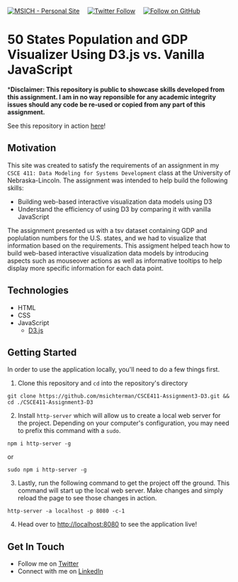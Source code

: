 [![MSICH - Personal Site](https://img.shields.io/badge/MSICH-Personal%20Site-0892d0)](https://msich.dev/)&emsp;
[![Twitter Follow](https://img.shields.io/twitter/follow/mattsichterman?style=social)](https://twitter.com/mattsichterman)&emsp;
[![Follow on GitHub](https://img.shields.io/github/followers/msichterman?label=Follow%20on%20Github&style=social)](https://github.com/msichterman)&emsp;
# 50 States Population and GDP Visualizer Using D3.js vs. Vanilla JavaScript
***Disclaimer: This repository is public to showcase skills developed from this assignment. I am in no way reponsible for any academic integrity issues should any code be re-used or copied from any part of this assignment.**

See this repository in action [here](https://msichterman.github.io/states-population-and-gdp-visualizer/)!

## Motivation
This site was created to satisfy the requirements of an assignment in my `CSCE 411: Data Modeling for Systems Development` class at the University of Nebraska-Lincoln. The assignment was intended to help build the following skills:

* Building web-based interactive visualization data models using D3
* Understand the efficiency of using D3 by comparing it with vanilla JavaScript

The assignment presented us with a tsv dataset containing GDP and poplulation numbers for the U.S. states, and we had to visualize that information based on the requirements. This assigment helped teach how to build web-based interactive visualization data models by introducing aspects such as mouseover actions as well as informative tooltips to help display more specific information for each data point.

## Technologies
* HTML
* CSS
* JavaScript
  * [D3.js](https://d3js.org/)

## Getting Started
In order to use the application locally, you'll need to do a few things first.

1. Clone this repository and `cd` into the repository's directory
```
git clone https://github.com/msichterman/CSCE411-Assignment3-D3.git && cd ./CSCE411-Assignment3-D3
```

2. Install `http-server` which will allow us to create a local web server for the project. Depending on your computer's configuration, you may need to prefix this command with a `sudo`.
```
npm i http-server -g
```
or
```
sudo npm i http-server -g
```

3. Lastly, run the following command to get the project off the ground. This command will start up the local web server. Make changes and simply reload the page to see those changes in action. 

```
http-server -a localhost -p 8080 -c-1
```

4. Head over to [http://localhost:8080](http://localhost:8080) to see the application live!

## Get In Touch
* Follow me on [Twitter](https://twitter.com/mattsichterman)
* Connect with me on [LinkedIn](https://www.linkedin.com/in/msichterman/)
